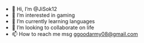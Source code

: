 - 👋 Hi, I’m @JiSok12
- 👀 I’m interested in gaming
- 🌱 I’m currently learning languages
- 💞️ I’m looking to collaborate on life
- 📫 How to reach me msg ggoodarmy08@gmail.com

<!---
JiSok12/JiSok12 is a ✨ special ✨ repository because its `README.md` (this file) appears on your GitHub profile.
You can click the Preview link to take a look at your changes.
--->
